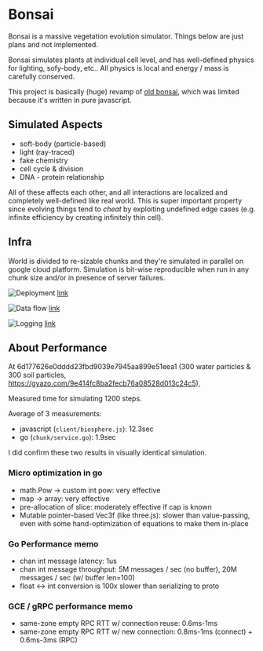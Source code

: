 # Bonsai
Bonsai is a massive vegetation evolution simulator. Things below are just plans and not implemented.

Bonsai simulates plants at individual cell level, and has well-defined physics for lighting, sofy-body, etc..
All physics is local and energy / mass is carefully conserved.

This project is basically (huge) revamp of [old bonsai](http://www.xanxys.net/bonsai), which was limited because it's written in pure javascript.

## Simulated Aspects
* soft-body (particle-based)
* light (ray-traced)
* fake chemistry
* cell cycle & division
* DNA - protein relationship

All of these affects each other, and all interactions are localized and completely well-defined like real world.
This is super important property since evolving things tend to *cheat* by exploiting undefined edge cases
(e.g. infinite efficiency by creating infinitely thin cell).

## Infra
World is divided to re-sizable chunks and they're simulated in parallel on google cloud platform.
Simulation is bit-wise reproducible when run in any chunk size and/or in presence of server failures.

![Deployment](https://docs.google.com/drawings/d/1cgvuM5Y_7A9-c1va3ftDwIgyta5Pe9MayIU3aiRTt9E/pub?w=851&amp;h=492)
[link](https://docs.google.com/drawings/d/1cgvuM5Y_7A9-c1va3ftDwIgyta5Pe9MayIU3aiRTt9E/edit)

![Data flow](https://docs.google.com/drawings/d/1sQcEftxncmAuRojqud-RQ05DrXb53Im6t8XrnxmwQD4/pub?w=851&amp;h=492)
[link](https://docs.google.com/drawings/d/1sQcEftxncmAuRojqud-RQ05DrXb53Im6t8XrnxmwQD4/edit)

![Logging](https://docs.google.com/drawings/d/1Wi-ZRtxABxR6FGD7fQ1U5N1KQCaZN4phXaMKOcmGwro/pub?w=725&h=416)
[link](https://docs.google.com/drawings/d/1Wi-ZRtxABxR6FGD7fQ1U5N1KQCaZN4phXaMKOcmGwro/edit)

## About Performance
At 6d177626e0dddd23fbd9039e7945aa899e51eea1
(300 water particles & 300 soil particles, https://gyazo.com/9e414fc8ba2fecb76a08528d013c24c5),

Measured time for simulating 1200 steps.

Average of 3 measurements:
* javascript (`client/biosphere.js`): 12.3sec
* go (`chunk/service.go`): 1.9sec

I did confirm these two results in visually identical simulation.

### Micro optimization in go
* math.Pow -> custom int pow: very effective
* map -> array: very effective
* pre-allocation of slice: moderately effective if cap is known
* Mutable pointer-based Vec3f (like three.js): slower than value-passing, even with some hand-optimization of equations to make them in-place

### Go Performance memo
* chan int message latency: 1us
* chan int message throughput: 5M messages / sec (no buffer), 20M messages / sec (w/ buffer len=100)
* float <-> int conversion is 100x slower than serializing to proto

### GCE / gRPC performance memo
* same-zone empty RPC RTT w/ connection reuse: 0.6ms-1ms
* same-zone empty RPC RTT w/ new connection:  0.8ms-1ms (connect) + 0.6ms-3ms (RPC)

